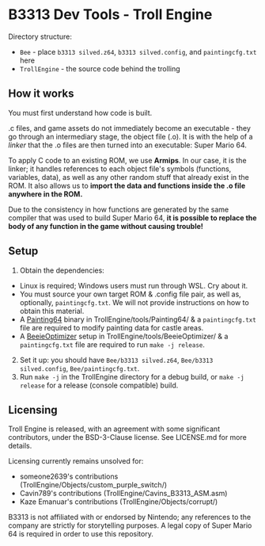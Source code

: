 # B3313 Dev Tools - Troll Engine
Directory structure:
- `Bee` - place `b3313 silved.z64`, `b3313 silved.config`, and `paintingcfg.txt` here
- `TrollEngine` - the source code behind the trolling

## How it works
You must first understand how code is built.

.c files, and game assets do not immediately become an executable - they go through an intermediary stage, the object file (.o). It is with the help of a *linker* that the .o files are then turned into an executable: Super Mario 64.

To apply C code to an existing ROM, we use **Armips**. In our case, it is the linker; it handles references to each object file's symbols (functions, variables, data), as well as any other random stuff that already exist in the ROM. It also allows us to **import the data and functions inside the .o file anywhere in the ROM.**

Due to the consistency in how functions are generated by the same compiler that was used to build Super Mario 64, **it is possible to replace the body of any function in the game without causing trouble!**

## Setup
1. Obtain the dependencies:
  * Linux is required; Windows users must run through WSL. Cry about it.
  * You must source your own target ROM & .config file pair, as well as, optionally, `paintingcfg.txt`. We will not provide instructions on how to obtain this material.
  * A [Painting64](https://github.com/Chlorobite/B3313tools-Painting64) binary in TrollEngine/tools/Painting64/ & a `paintingcfg.txt` file are required to modify painting data for castle areas.
  * A [BeeieOptimizer](https://github.com/Chlorobite/B3313tools-BeeieOptimizer) setup in TrollEngine/tools/BeeieOptimizer/ & a `paintingcfg.txt` file are required to run `make -j release`.
2. Set it up: you should have `Bee/b3313 silved.z64`, `Bee/b3313 silved.config`, `Bee/paintingcfg.txt`.
3. Run `make -j` in the TrollEngine directory for a debug build, or `make -j release` for a release (console compatible) build.

## Licensing
Troll Engine is released, with an agreement with some significant contributors, under the BSD-3-Clause license. See LICENSE.md for more details.

Licensing currently remains unsolved for:
- someone2639's contributions (TrollEngine/Objects/custom_purple_switch/)
- Cavin789's contributions (TrollEngine/Cavins_B3313_ASM.asm)
- Kaze Emanuar's contributions (TrollEngine/Objects/corrupt/)

B3313 is not affiliated with or endorsed by Nintendo; any references to the company are strictly for storytelling purposes. A legal copy of Super Mario 64 is required in order to use this repository.
